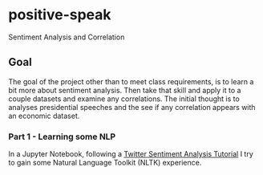 # positive-speak

Sentiment Analysis and Correlation

## Goal

The goal of the project other than to meet class requirements, is to learn a bit more about sentiment analysis. Then take that skill and apply it to a couple datasets and examine any correlations. The initial thought is to analyses presidential speeches and the see if any correlation appears with an economic dataset.

### Part 1 - Learning some NLP

In a Jupyter Notebook, following a [Twitter Sentiment Analysis Tutorial](http://www.thegrammarlab.com/?nor-portfolio=corpus-of-presidential-speeches-cops-and-a-clintontrump-corpus) I try to gain some Natural Language Toolkit (NLTK) experience.
